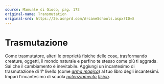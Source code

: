 ```yaml
---
source: Manuale di Gioco, pag. 172
original-name: Transmutation
original-srd: https://2e.aonprd.com/ArcaneSchools.aspx?ID=8
---
```


# Trasmutazione

Come trasmutatore, alteri le proprietà fisiche delle cose, trasformando
creature, oggetti, il mondo naturale e perfino te stesso come più ti aggrada.
Sai che il cambiamento è inevitabile. Aggiungi un incantesimo di trasmutazione
di 1° livello (come _[arma magica](/incantesimi/arma-magica)_) al tuo libro
degli incantesimi. Impari l'incantesimo di scuola
_[potenziamento fisico](/incantesimi/potenziamento-fisico)_.
